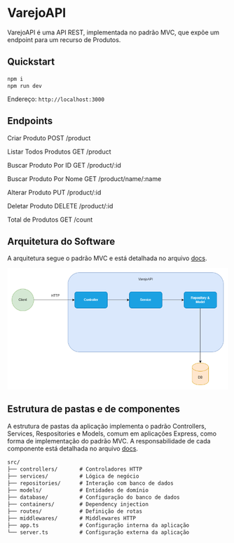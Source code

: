 # VarejoAPI

VarejoAPI é uma API REST, implementada no padrão MVC, que expõe um endpoint para um recurso de Produtos.

## Quickstart

```
npm i
npm run dev
```

Endereço: `http://localhost:3000`

## Endpoints

Criar Produto
POST
/product

Listar Todos Produtos
GET
/product

Buscar Produto Por ID
GET
/product/:id

Buscar Produto Por Nome
GET
/product/name/:name

Alterar Produto
PUT
/product/:id

Deletar Produto
DELETE
/product/:id

Total de Produtos
GET
/count

## Arquitetura do Software

A arquitetura segue o padrão MVC e está detalhada no arquivo [docs](docs/Architecture.md).

![Arquitetura](docs/Architecture.png)

## Estrutura de pastas e de componentes

A estrutura de pastas da aplicação implementa o padrão Controllers, Services, Respositories e Models, comum em aplicações Express, como forma de implementação do padrão MVC. A responsabilidade de cada componente está detalhada no arquivo [docs](docs/Architecture.md).

```
src/
├── controllers/       # Controladores HTTP
├── services/          # Lógica de negócio
├── repositories/      # Interação com banco de dados
├── models/            # Entidades de domínio
├── database/          # Configuração do banco de dados
├── containers/        # Dependency injection
├── routes/            # Definição de rotas
├── middlewares/       # Middlewares HTTP
├── app.ts             # Configuração interna da aplicação
└── server.ts          # Configuração externa da aplicação
```
